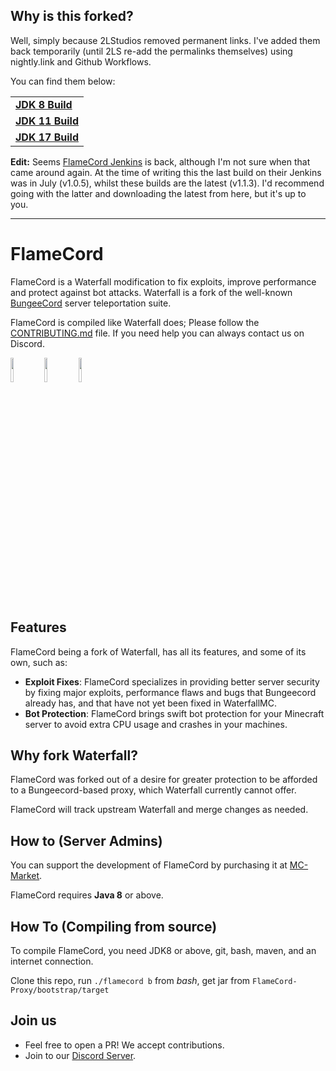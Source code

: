 ## Why is this forked?

Well, simply because 2LStudios removed permanent links. I've added them back temporarily (until 2LS re-add the permalinks themselves) using nightly.link and Github Workflows.

You can find them below:

|     |
|---|
| **[JDK 8 Build](https://nightly.link/Permanently/FlameCord/workflows/flamecord-build/master/FlameCord-JDK8.zip)**  |
| **[JDK 11 Build](https://nightly.link/Permanently/FlameCord/workflows/flamecord-build/master/FlameCord-JDK11.zip)** | 
| **[JDK 17 Build](https://nightly.link/Permanently/FlameCord/workflows/flamecord-build/master/FlameCord-JDK17.zip)** | 

**Edit:** Seems [FlameCord Jenkins](https://ci.2lstudios.dev/job/FlameCord/) is back, although I'm not sure when that came around again. At the time of writing this the last build on their Jenkins was in July (v1.0.5), whilst these builds are the latest (v1.1.3). I'd recommend going with the latter and downloading the latest from here, but it's up to you.

---

FlameCord
=======

FlameCord is a Waterfall modification to fix exploits, improve performance and protect against bot attacks. Waterfall is a fork of the well-known [BungeeCord](https://github.com/SpigotMC/BungeeCord) server teleportation suite.

FlameCord is compiled like Waterfall does; Please follow the [CONTRIBUTING.md](https://github.com/2lstudios-mc/FlameCord/blob/master/CONTRIBUTING.md) file. If you need help you can always contact us on Discord.

<a href="https://discord.gg/gF36AT3"><img src="https://i.imgur.com/NyGBnuJ.png" width=10% height=10%><img/><a/> <a href="https://www.mc-market.org/resources/13492/"><img src="https://i.imgur.com/KLOpbAF.png" width=10% height=10%><img/><a/> <a href="https://ci.2lstudios.dev/job/FlameCord"><img src="https://i.imgur.com/lOUkJji.png" width=10% height=10%><img/><a/>

## Features

FlameCord being a fork of Waterfall, has all its features, and some of its own, such as:

* **Exploit Fixes**: FlameCord specializes in providing better server security by fixing major exploits, performance flaws and bugs that Bungeecord already has, and that have not yet been fixed in WaterfallMC.
* **Bot Protection**: FlameCord brings swift bot protection for your Minecraft server to avoid extra CPU usage and crashes in your machines.

## Why fork Waterfall?

FlameCord was forked out of a desire for greater protection to be afforded to a Bungeecord-based proxy, which Waterfall currently cannot offer.

FlameCord will track upstream Waterfall and merge changes as needed.

## How to (Server Admins)

You can support the development of FlameCord by purchasing it at [MC-Market](https://www.mc-market.org/resources/13492/).

FlameCord requires **Java 8** or above.

## How To (Compiling from source)

To compile FlameCord, you need JDK8 or above, git, bash, maven, and an internet connection.

Clone this repo, run `./flamecord b` from *bash*, get jar from `FlameCord-Proxy/bootstrap/target`

## Join us

* Feel free to open a PR! We accept contributions.
* Join to our [Discord Server](https://discord.gg/gF36AT3).
